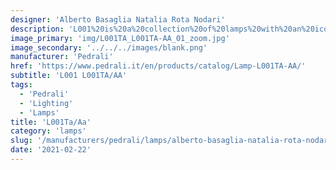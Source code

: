 ```yaml
---
designer: 'Alberto Basaglia Natalia Rota Nodari'
description: 'L001%20is%20a%20collection%20of%20lamps%20with%20an%20iconic%20design%20consisting%20of%20elements%20capable%20of%20creating%20different%20combinations.%20Table%20lamp%20with%20two%20injection%20moulded%20polycarbonate%20diffusers%20%D8%20265mm%2C%20steel%20base%20and%20central%20stem.'
image_primary: 'img/L001TA_L001TA-AA_01_zoom.jpg'
image_secondary: '../../../images/blank.png'
manufacturer: 'Pedrali'
href: 'https://www.pedrali.it/en/products/catalog/Lamp-L001TA-AA/'
subtitle: 'L001 L001TA/AA'
tags:
  - 'Pedrali'
  - 'Lighting'
  - 'Lamps'
title: 'L001Ta/Aa'
category: 'lamps'
slug: '/manufacturers/pedrali/lamps/alberto-basaglia-natalia-rota-nodari-l-001-ta-aa'
date: '2021-02-22'
---
```

